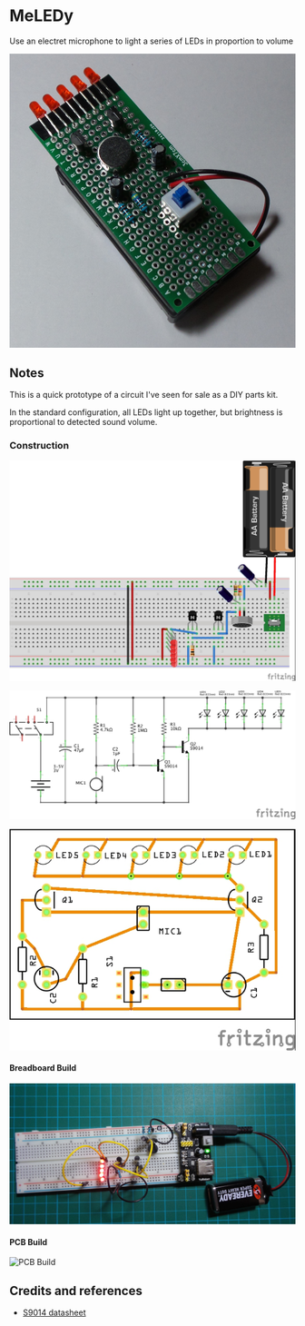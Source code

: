 # MeLEDy

Use an electret microphone to light a series of LEDs in proportion to volume

![Prototype](./assets/MeLEDy_prototype.jpg?raw=true)

## Notes

This is a quick prototype of a circuit I've seen for sale as a DIY parts kit.

In the standard configuration, all LEDs light up together, but brightness is proportional to detected sound volume.

### Construction

![The Breadboard](./assets/MeLEDy_bb.jpg?raw=true)

![The Schematic](./assets/MeLEDy_schematic.jpg?raw=true)

![PCB](./assets/MeLEDy_pcb.jpg?raw=true)

#### Breadboard Build
![Breadboard Build](./assets/MeLEDy_build.jpg?raw=true)

#### PCB Build
![PCB Build](./assets/MeLEDy_pcb_build.jpg?raw=true)

## Credits and references
* [S9014 datasheet](http://www.futurlec.com/Transistors/S9014.shtml)
